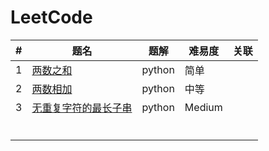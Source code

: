# LeetCode
| #    | 题名                                                         | 题解 | 难易度 | 关联 |
| ---- | ------------------------------------------------------------ | -------- | ---------- | ---- |
| 1    | [两数之和](https://github.com/MisterBooo/LeetCodeAnimation/tree/master/notes/LeetCode第1号问题：两数之和.md) | python   | 简单       |      |
| 2    | [两数相加](https://github.com/MisterBooo/LeetCodeAnimation/tree/master/notes/LeetCode第2号问题：两数相加.md) | python   | 中等       |      |
| 3    | [无重复字符的最长子串](https://github.com/MisterBooo/LeetCodeAnimation/tree/master/notes/LeetCode第3号问题：无重复字符的最长子串.md) | python   | Medium     |      |
|      |                                                              |          |            |      |
|      |                                                              |          |            |      |
|      |                                                              |          |            |      |
|      |                                                              |          |            |      |
|      |                                                              |          |            |      |
|      |                                                              |          |            |      |


